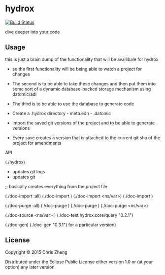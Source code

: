 # hydrox

[![Build Status](https://travis-ci.org/helpshift/hydrox.svg?branch=master)](https://travis-ci.org/helpshift/hydrox)

dive deeper into your code

## Usage

  this is just a brain dump of the functionality that will be availibale for hydrox

  - so the first functionality will be being able to watch a project for changes

  - The second is to be able to take these changes and then put them into some sort of a dynamic database-backed storage mechanism using datomic/adi

  - The third is to be able to use the database to generate code

  - Create a .hydrox directory
              - meta.edn
              - <project>.datomic


  - Import the saved git versions of the project and to be able to generate versions
  - Every save creates a version that is attached to the current git sha of the project for amendments


  API

  (./hydrox)
  - updates git logs
  - updates git

  ;; basically creates everything from the project file

  (./doc-import :all)
  (./doc-import <ns>)
  (./doc-import <ns/var>)
  (./doc-import <file>)

  (./doc-purge  :all)
  (./doc-purge  <file>)
  (./doc-purge  <ns>)
  (./doc-purge  <ns/var>)

  (./doc-source <ns/var> <version>)
  (./doc-test   hydrox.core/query "0.2.1")

  (./doc-gen)
  (./doc-gen "0.3.1") for a particular version)

## License

Copyright © 2015 Chris Zheng

Distributed under the Eclipse Public License either version 1.0 or (at
your option) any later version.
